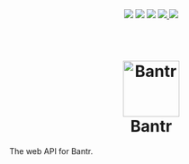 <div align="center">
<a href="https://codeclimate.com/github/Bantr/API/maintainability"><img src="https://api.codeclimate.com/v1/badges/d979a045d33cff451c6b/maintainability" /></a>
<a href="https://codeclimate.com/github/Bantr/API/test_coverage"><img src="https://api.codeclimate.com/v1/badges/d979a045d33cff451c6b/test_coverage" /></a>
<a href="https://github.com/Bantr/API/actions"><img src="https://github.com/Bantr/API/workflows/Node.js%20CI/badge.svg" /></a>

<a href="https://api.bantr.app">
<img src="https://img.shields.io/badge/API-Docs-brightgreen">
</a>

<a href="https://discord.bantr.app">
<img src="https://img.shields.io/discord/626436103573864448?color=%2331c553&label=Discord&logo=discord&logoColor=white">
</a>
</div>



<h1 align="center">
  <br>
  <a href="https//bantr.app"><img src="https://bantr.app/static/assets/bantr-icon.png" align="center" alt="Bantr" width="100"></a>
  <br/>
  Bantr
  <br>
</h1>



The web API for Bantr.
